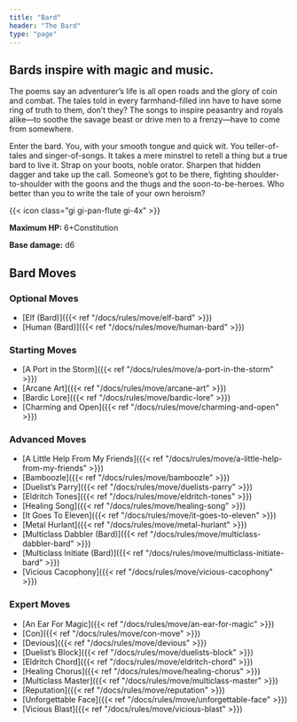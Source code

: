 ```yaml
---
title: "Bard"
header: "The Bard"
type: "page"
---
```


## Bards inspire with magic and music.
The poems say an adventurer’s life is all open roads and the glory of coin and combat. The tales told in every farmhand-filled inn have to have some ring of truth to them, don’t they? The songs to inspire peasantry and royals alike—to soothe the savage beast or drive men to a frenzy—have to come from somewhere.

Enter the bard. You, with your smooth tongue and quick wit. You teller-of-tales and singer-of-songs. It takes a mere minstrel to retell a thing but a true bard to live it. Strap on your boots, noble orator. Sharpen that hidden dagger and take up the call. Someone’s got to be there, fighting shoulder-to-shoulder with the goons and the thugs and the soon-to-be-heroes. Who better than you to write the tale of your own heroism?

{{< icon class="gi gi-pan-flute gi-4x" >}}

**Maximum HP:** 6+Constitution

**Base damage:** d6

## Bard Moves
### Optional Moves
- [Elf (Bard)]({{< ref "/docs/rules/move/elf-bard" >}})
- [Human (Bard)]({{< ref "/docs/rules/move/human-bard" >}})

### Starting Moves
- [A Port in the Storm]({{< ref "/docs/rules/move/a-port-in-the-storm" >}})
- [Arcane Art]({{< ref "/docs/rules/move/arcane-art" >}})
- [Bardic Lore]({{< ref "/docs/rules/move/bardic-lore" >}})
- [Charming and Open]({{< ref "/docs/rules/move/charming-and-open" >}})

### Advanced Moves
- [A Little Help From My Friends]({{< ref "/docs/rules/move/a-little-help-from-my-friends" >}})
- [Bamboozle]({{< ref "/docs/rules/move/bamboozle" >}})
- [Duelist’s Parry]({{< ref "/docs/rules/move/duelists-parry" >}})
- [Eldritch Tones]({{< ref "/docs/rules/move/eldritch-tones" >}})
- [Healing Song]({{< ref "/docs/rules/move/healing-song" >}})
- [It Goes To Eleven]({{< ref "/docs/rules/move/it-goes-to-eleven" >}})
- [Metal Hurlant]({{< ref "/docs/rules/move/metal-hurlant" >}})
- [Multiclass Dabbler (Bard)]({{< ref "/docs/rules/move/multiclass-dabbler-bard" >}})
- [Multiclass Initiate (Bard)]({{< ref "/docs/rules/move/multiclass-initiate-bard" >}})
- [Vicious Cacophony]({{< ref "/docs/rules/move/vicious-cacophony" >}})

### Expert Moves
- [An Ear For Magic]({{< ref "/docs/rules/move/an-ear-for-magic" >}})
- [Con]({{< ref "/docs/rules/move/con-move" >}})
- [Devious]({{< ref "/docs/rules/move/devious" >}})
- [Duelist’s Block]({{< ref "/docs/rules/move/duelists-block" >}})
- [Eldritch Chord]({{< ref "/docs/rules/move/eldritch-chord" >}})
- [Healing Chorus]({{< ref "/docs/rules/move/healing-chorus" >}})
- [Multiclass Master]({{< ref "/docs/rules/move/multiclass-master" >}})
- [Reputation]({{< ref "/docs/rules/move/reputation" >}})
- [Unforgettable Face]({{< ref "/docs/rules/move/unforgettable-face" >}})
- [Vicious Blast]({{< ref "/docs/rules/move/vicious-blast" >}})
